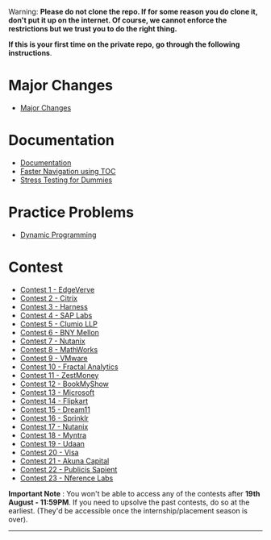 Warning: **Please do not clone the repo. If for some reason you do clone it, don't put it up on the internet. Of course, we cannot enforce the restrictions but we trust you to do the right thing.**

**If this is your first time on the private repo, go through the following instructions**.

# Major Changes
* [Major Changes](invitation-link/invitation-link.md)

# Documentation
* [Documentation](documentation/documentation.md)
* [Faster Navigation using TOC](documentation/faster-navigation.md)
* [Stress Testing for Dummies](documentation/stress-testing.md)
 
# Practice Problems
* [Dynamic Programming](practice-problems/dp/atcoder/dp-atcoder.md)
 
# Contest
* [Contest 1 - EdgeVerve](edge-verve/set-1/edge-verse-set-1.md)
* [Contest 2 - Citrix](citrix/set-2/citrix-set-2.md)
* [Contest 3 - Harness](harness/set-3/harness-set-3.md)
* [Contest 4 - SAP Labs](sap-labs/set-1/sap-labs-set-1.md)
* [Contest 5 - Clumio LLP](clumio/set-1/clumio-set-1.md)
* [Contest 6 - BNY Mellon](bny-mellon/set-1/bny-mellon-set-1.md)
* [Contest 7 - Nutanix](nutanix/set-3/nutanix-set-3.md)
* [Contest 8 - MathWorks](mathworks/set-1/mathworks-set-1.md)
* [Contest 9 - VMware](vm-ware/set-1/vm-ware-set-1.md)
* [Contest 10 - Fractal Analytics](fractal/set-2/fractal-set-2.md)
* [Contest 11 - ZestMoney](zestmoney/set-1/zestmoney-set-1.md)
* [Contest 12 - BookMyShow](book-my-show/set-1/book-my-show-set-1.md)
* [Contest 13 - Microsoft](microsoft/set-1/microsoft-set-1.md)
* [Contest 14 - Flipkart](flipkart/set-1/flipkart-set-1.md)
* [Contest 15 - Dream11](dream11/set-1/dream11-set-1.md)
* [Contest 16 - Sprinklr](sprinklr/set-2/sprinklr-set-2.md)
* [Contest 17 - Nutanix](nutanix/set-4/nutanix-set-4.md)
* [Contest 18 - Myntra](myntra/set-1/myntra-set-1.md)
* [Contest 19 - Udaan](udaan/set-1/udaan-set-1.md) 
* [Contest 20 - Visa](visa/set-1/visa-set-1.md)
* [Contest 21 - Akuna Capital](akuna-capital/set-1/akuna-capital-set-1.md) 
* [Contest 22 - Publicis Sapient](publicis-sapient/set-1/publicis-sapient-set-1.md)
* [Contest 23 - Nference Labs](nference-labs/set-1/nference-labs-set-1.md)

**Important Note** : You won't be able to access any of the contests after **19th August - 11:59PM**. If you need to upsolve the past contests, do so at the earliest. (They'd be accessible once the internship/placement season is over).

----


